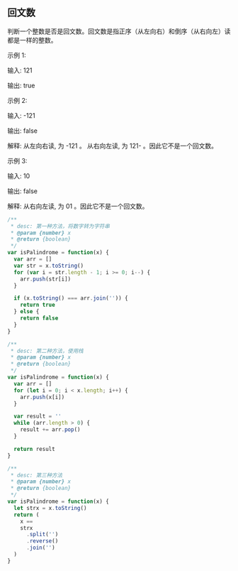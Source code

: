 ## 回文数

判断一个整数是否是回文数。回文数是指正序（从左向右）和倒序（从右向左）读都是一样的整数。

示例 1:

输入: 121

输出: true

示例 2:

输入: -121

输出: false

解释: 从左向右读, 为 -121 。 从右向左读, 为 121- 。因此它不是一个回文数。

示例 3:

输入: 10

输出: false

解释: 从右向左读, 为 01 。因此它不是一个回文数。

```javascript
/**
 * desc: 第一种方法，将数字转为字符串
 * @param {number} x
 * @return {boolean}
 */
var isPalindrome = function(x) {
  var arr = []
  var str = x.toString()
  for (var i = str.length - 1; i >= 0; i--) {
    arr.push(str[i])
  }

  if (x.toString() === arr.join('')) {
    return true
  } else {
    return false
  }
}
```

```javascript
/**
 * desc: 第二种方法，使用栈
 * @param {number} x
 * @return {boolean}
 */
var isPalindrome = function(x) {
  var arr = []
  for (let i = 0; i < x.length; i++) {
    arr.push(x[i])
  }

  var result = ''
  while (arr.length > 0) {
    result += arr.pop()
  }

  return result
}
```

```javascript
/**
 * desc: 第三种方法
 * @param {number} x
 * @return {boolean}
 */
var isPalindrome = function(x) {
  let strx = x.toString()
  return (
    x ==
    strx
      .split('')
      .reverse()
      .join('')
  )
}
```
